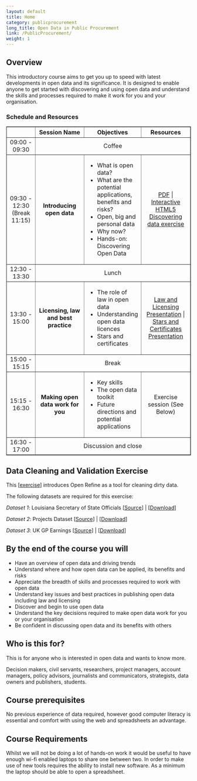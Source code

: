 ```yaml
---
layout: default
title: Home
category: publicprocurement
long_title: Open Data in Public Procurement
link: /PublicProcurement/
weight: 1
---
```


## Overview

This introductory course aims to get you up to speed with latest developments in open data and its significance. It is designed to enable anyone to get started with discovering and using open data and understand the skills and processes required to make it work for you and your organisation.

### Schedule and Resources

<div align="center">
<table border="1" cellpadding="1" cellspacing="1" class="table" style="width:100%">
<thead>
<tr>
	<th scope="col" style="width:16%;">&nbsp;</th>
	<th scope="col" style="width:28%; text-align: center;">Session Name</th>
	<th scope="col" style="width:28%; text-align: center;">Objectives</th>
	<th scope="col" style="width:28%; text-align: center;">Resources</th>
</tr>
</thead>
<tbody>
<tr>
	<td style="text-align: center; vertical-align: middle;">09:00 - 09:30</td>
	<td colspan="3" style="text-align: center;">Coffee</td>
</tr>
<tr>
	<td style="text-align: center; vertical-align: middle;">09:30 - 12:30 (Break 11:15)</td>
	<td style="text-align: center; vertical-align: middle;"><strong>Introducing open data</strong></td>
	<td>
	    <ul>
		<li>What is open data?</li>
		<li>What are the potential applications, benefits and risks?</li>
		<li>Open, big and personal data</li>
		<li>Why now?</li>
		<li>Hands-on: Discovering Open Data</li>
	    </ul>
	</td>
	<td style="text-align: center; vertical-align: middle;"><a href="/resources/Introducing_Open_Data.pdf">PDF</a> | <a href="http://theodi.github.io/presentations/training_OneDay_Intro.html">Interactive HTML5</a><br/>
	<a href="/resources/Discovering_Open_Data_Exercise.pdf">Discovering data exercise</a>
	</td>
</tr>
<!--
<tr>
	<td  style="text-align: center; vertical-align: middle;">10:45 - 11:00</td>
	<td colspan="3" style="text-align: center;">Break</td>
</tr>
<tr>
	<td style="text-align: center; vertical-align: middle;">11:00 - 12:30</td>
	<td style="text-align: center; vertical-align: middle;"><strong>Publishing your data</strong></td>
	<td>
	    <ul>
		<li>The language of open data, formats and machine readability</li>
		<li>Discovering open data</li>
	    </ul>
	</td>
	<td style="text-align: center; vertical-align: middle;"><a href="/resources/Publishing_Your_Data.pdf">Formats for open data publishing</a> | <a href="/resources/Data_Publication_Platforms.pdf">Open data platforms</a> | <a href="/resources/Discovering_Open_Data_Exercise.pdf">Exercise</a></td>
</tr>-->
<tr>
	<td style="text-align: center; vertical-align: middle;">12:30 - 13:30</td>
	<td colspan="3" style="text-align: center;">Lunch</td>
</tr>
<tr>
	<td style="text-align: center; vertical-align: middle;">13:30 - 15:00</td>
	<td style="text-align: center; vertical-align: middle;"><strong>Licensing, law and best practice</strong></td>
	<td>
	    <ul>
		<li>The role of law in open data</li>
		<li>Understanding open data licences</li>
		<li>Stars and certificates</li>
	    </ul>
	</td>
	<td style="text-align: center; vertical-align: middle;"><a href="/resources/law_and_licensing.pdf">Law and Licensing Presentation</a> | <a href="/resources/Ensuring_Data_Quality.pdf">Stars and Certificates Presentation</a></td>
</tr>
<tr>
	<td style="text-align: center; vertical-align: middle;">15:00 - 15:15</td>
	<td colspan="3" style="text-align: center;">Break</td>
</tr>
<tr>
	<td style="text-align: center; vertical-align: middle;">15:15 - 16:30</td>
	<td style="text-align: center; vertical-align: middle;"><strong>Making open data work for you</strong></td>
	<td>
	    <ul>
		<li>Key skills</li>
		<li>The open data toolkit</li>
		<li>Future directions and potential applications</li>
	    </ul>
	</td>
	<td style="text-align: center; vertical-align: middle;">
		<!--<a href="/resources/Skills_and_Tools.pdf">Presentation</a>-->
		Exercise session (See Below)
	</td>
</tr>
<tr>
	<td  style="text-align: center; vertical-align: middle;">16:30 - 17:00</td>
	<td colspan="3" style="text-align: center;">Discussion and close</td>
</tr>
</tbody>
</table>
</div>

## Data Cleaning and Validation Exercise

This \[[exercise](/resources/Cleaning_Exercise.pdf)\] introduces Open Refine as a tool for cleaning dirty data. 

The following datasets are required for this exercise:

*Dataset 1*: Louisiana Secretary of State Officials \[[Source](http://www.sos.la.gov/tabid/136/default.aspx)\] | \[[Download](/resources/ElectedOfficials.xls)\] 
 
*Dataset 2*: Projects Dataset \[[Source](https://www.itdashboard.gov/data_feeds)\] | \[[Download](/resources/Projects_Modified.csv)\] 
 
*Dataset 3*: UK GP Earnings \[[Source](http://data.gov.uk/dataset/gp-earnings-and-expenses-2009-10)\] | \[[Download](/resources/gp_info.csv)\] 
 
## By the end of the course you will 

* Have an overview of open data and driving trends
* Understand where and how open data can be applied, its benefits and risks
* Appreciate the breadth of skills and processes required to work with open data
* Understand key issues and best practices in publishing open data including law and licensing
* Discover and begin to use open data
* Understand the key decisions required to make open data work for you or your organisation
* Be confident in discussing open data and its benefits with others

## Who is this for? 

This is for anyone who is interested in open data and wants to know more. 

Decision makers, civil servants, researchers, project managers, account managers, policy advisors, journalists and communicators, strategists, data owners and publishers, students.

## Course prerequisites 

No previous experience of data required, however good computer literacy is essential and comfort with using the web and spreadsheets an advantage.

## Course Requirements 

Whilst we will not be doing a lot of hands-on work it would be useful to have enough wi-fi enabled laptops to share one between two. In order to make use of new tools requires the ability to install new software. As a minimum the laptop should be able to open a spreadsheet.
